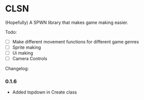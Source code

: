 # CLSN
(Hopefully) A SPWN library that makes game making easier.

Todo: <br>
- [ ] Make different movement functions for different game genres
- [ ] Sprite making
- [ ] Ui making
- [ ] Camera Controls

Changelog: <br>
### 0.1.6
- Added topdown in Create class
